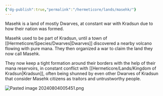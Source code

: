 ```yaml
---
{"dg-publish":true,"permalink":"/hermeticore/lands/masehk/"}
---
```


Masehk is a land of mostly Dwarves, at constant war with Kradsun due to how their nation was formed.

Masehk used to be part of Kradsun, until a town of [[Hermeticore/Species/Dwarves\|Dwarves]] discovered a nearby volcano flowing with pure mana. They then organized a war to claim the land they now call Masehk.

They now keep a tight formation around their borders with the help of their mana reservoirs, in constant conflict with [[Hermeticore/Lands/Kingdom of Kradsun\|Kradsun]], often being shunned by even other Dwarves of Kradsun that consider Masehk citizens as traitors and untrustworthy people.

![Pasted image 20240804005451.png](/img/user/images/Pasted%20image%2020240804005451.png)